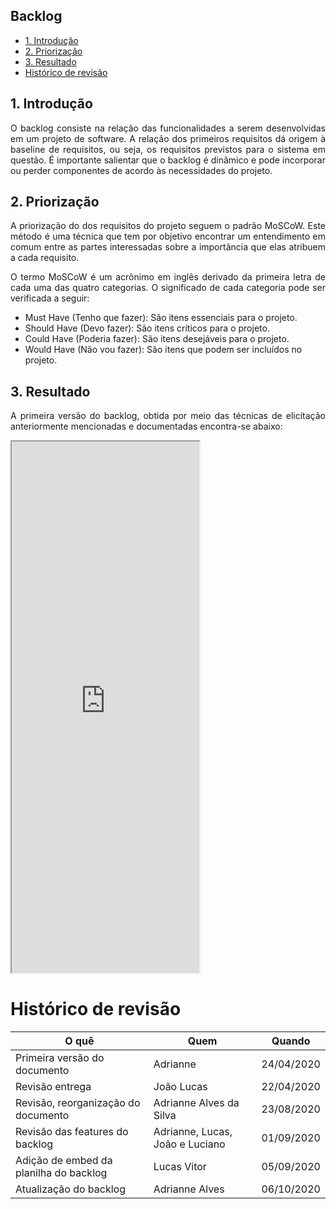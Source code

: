 ## Backlog

- [1. Introdução](#_1-introdução)
- [2. Priorização](#_2-priorização)
- [3. Resultado](#_3-resultado)
- [ Histórico de revisão](#_histórico-de-revisão)

## 1. Introdução

<p align="justify">O backlog consiste na relação das funcionalidades a serem desenvolvidas em um projeto de software. A relação dos primeiros requisitos dá origem à baseline de requisitos, ou seja, os requisitos previstos para o sistema em questão. É importante salientar que o backlog é dinâmico e pode incorporar ou perder componentes de acordo às necessidades do projeto.

## 2. Priorização

<p align="justify">A priorização do dos requisitos do projeto seguem o padrão MoSCoW. Este método é uma técnica que tem por objetivo encontrar um entendimento em comum entre as partes interessadas sobre a importância que elas atribuem a cada requisito.

<p align="justify">O termo MoSCoW é um acrônimo em inglês derivado da primeira letra de cada uma das quatro categorias. O significado de cada categoria pode ser verificada a seguir:

- Must Have (Tenho que fazer): São itens essenciais para o projeto.
- Should Have (Devo fazer): São itens críticos para o projeto.
- Could Have (Poderia fazer): São itens desejáveis para o projeto.
- Would Have (Não vou fazer): São itens que podem ser incluídos no projeto. </p>

## 3. Resultado

 <p align="justify">A primeira versão do backlog, obtida por meio das técnicas de elicitação anteriormente mencionadas e documentadas encontra-se abaixo:</p>

<iframe src="https://docs.google.com/spreadsheets/d/e/2PACX-1vTqwmkuL8k5HgyCIZlM-6ksgf5I8wYEW9p93ohx74v-oG8qnruwkkil_325FG5EwdEP8ArqVv-QtO_w/pubhtml?widget=true&amp;headers=false" height="850"></iframe>


# Histórico de revisão

| O quê | Quem  | Quando |
| - | - | - |
|  Primeira versão do documento | Adrianne | 24/04/2020 |
| Revisão entrega| João Lucas | 22/04/2020 |
| Revisão, reorganização do documento | Adrianne Alves da Silva | 23/08/2020 |
| Revisão das features do backlog | Adrianne, Lucas, João e Luciano | 01/09/2020 |
| Adição de embed da planilha do backlog | Lucas Vitor | 05/09/2020 |
| Atualização do backlog | Adrianne Alves | 06/10/2020 |